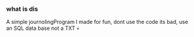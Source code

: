### what is dis

A simple journolingProgram I made for fun, dont use the code its bad, use an SQL data base not a TXT 💀
